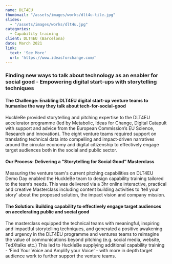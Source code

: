 ```yaml
---
name: DLT4EU
thumbnail: "/assets/images/works/dlt4u-tile.jpg"
slides:
  - "/assets/images/works/dlt4u.jpg"
categories:
  - Capability training
client: DLT4EU (Barcelona)
date: March 2021
link:
  text: 'See More'
  url: 'https://www.ideasforchange.com/'
---
```

### Finding new ways to talk about technology as an enabler for social good - Empowering digital start-ups with storytelling techniques

#### The Challenge: Enabling DLT4EU digital start-up venture teams to humanise the way they talk about tech-for-social-good

HuckleBe provided storytelling and pitching expertise to the DLT4EU accelerator programme (led by Metabolic, Ideas for Change, Digital Catapult with support and advice from the European Commission’s EU Science, Research and Innovation). The eight venture teams required support on translating technical data into compelling and impact-driven narratives around the circular economy and digital citizenship to effectively engage target audiences both in the social and public sector.

#### Our Process: Delivering a “Storytelling for Social Good” Masterclass

Measuring the venture team's current pitching capabilities on DLT4EU Demo Day enabled the HuckleBe team to design capability training tailored to the team’s needs. This was delivered via a 3hr online interactive, practical and creative Masterclass including content building activities to ‘tell your story’ about the proposed solution, the impact vision and company mission.

#### The Solution: Building capability to effectively engage target audiences on accelerating public and social good 

The masterclass equipped the technical teams with meaningful, inspiring and impactful storytelling techniques, and generated a positive awakening and urgency in the DLT4EU programme and ventures teams to reimagine the value of communications beyond pitching (e.g. social media, website, TedXtalks etc.) This led to HuckleBe supplying additional capability training  - 'Find Your Voice and Amplify your Voice'  - with more in depth target audience work to further support the venture teams.
